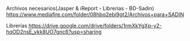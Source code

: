 Archivos necesarios(Jasper & iReport - Librerias - BD-Sadin) <br>
https://www.mediafire.com/folder/08hbq2ebi9gt2/Archivos+para+SADIN

Librerías
https://drive.google.com/drive/folders/1rmXkYgXp-y2-hqOD2nsE_vkk8UO7gnc6?usp=sharing
